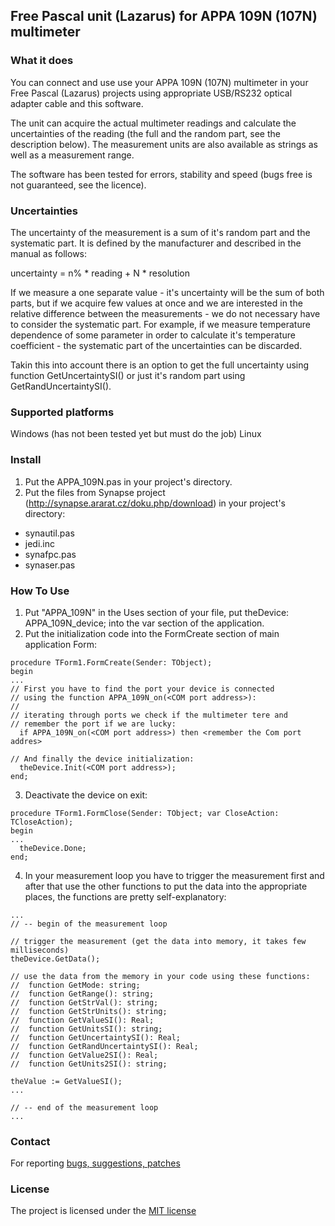 ## Free Pascal unit (Lazarus) for APPA 109N (107N) multimeter

### What it does

You can connect and use use your APPA 109N (107N) multimeter in your Free Pascal (Lazarus) projects using appropriate USB/RS232 optical adapter cable and this software.

The unit can acquire the actual multimeter readings and calculate the uncertainties of the reading (the full and the random part, see the description below). The measurement units are also available as strings as well as a measurement range.

The software has been tested for errors, stability and speed (bugs free is not guaranteed, see the licence).

### Uncertainties
The uncertainty of the measurement is a sum of it's random part and the systematic part. It is defined by the manufacturer and described in the manual as follows:

uncertainty = n% * reading + N * resolution

If we measure a one separate value - it's uncertainty will be the sum of both parts, but if we acquire few values at once and we are interested in the relative difference between the measurements - we do not necessary have to consider the systematic part. For example, if we measure temperature dependence of some parameter in order to calculate it's temperature coefficient - the systematic part of the uncertainties can be discarded.

Takin this into account there is an option to get the full uncertainty using function GetUncertaintySI() or just it's random part using GetRandUncertaintySI().


### Supported platforms
Windows (has not been tested yet but must do the job)
Linux

### Install

1. Put the APPA_109N.pas in your project's directory.
2. Put the files from Synapse project (http://synapse.ararat.cz/doku.php/download) in your project's directory:
 - synautil.pas
 - jedi.inc
 - synafpc.pas
 - synaser.pas

### How To Use
1. Put "APPA_109N" in the Uses section of your file, put theDevice: APPA_109N_device; into the var section of the application.
2. Put the initialization code into the FormCreate section of main application Form:

```
procedure TForm1.FormCreate(Sender: TObject);
begin  
...
// First you have to find the port your device is connected
// using the function APPA_109N_on(<COM port address>):
//
// iterating through ports we check if the multimeter tere and
// remember the port if we are lucky:
  if APPA_109N_on(<COM port address>) then <remember the Com port addres>

// And finally the device initialization:
  theDevice.Init(<COM port address>);
end;
```

3. Deactivate the device on exit:

```
procedure TForm1.FormClose(Sender: TObject; var CloseAction: TCloseAction);
begin 
...
  theDevice.Done;
end;
```

4. In your measurement loop you have to trigger the measurement first and after that use the other functions to put the data into the appropriate places, the functions are pretty self-explanatory:
```
...
// -- begin of the measurement loop

// trigger the measurement (get the data into memory, it takes few milliseconds)
theDevice.GetData();

// use the data from the memory in your code using these functions:
//  function GetMode: string;
//  function GetRange(): string;
//  function GetStrVal(): string;
//  function GetStrUnits(): string;
//  function GetValueSI(): Real;
//  function GetUnitsSI(): string;
//  function GetUncertaintySI(): Real;
//  function GetRandUncertaintySI(): Real;
//  function GetValue2SI(): Real;
//  function GetUnits2SI(): string;

theValue := GetValueSI();
...

// -- end of the measurement loop
...     
```

### Contact
For reporting [bugs, suggestions, patches](https://github.com/serhiykobyakov/APPA_109N_FPC/issues)

### License
The project is licensed under the [MIT license](https://github.com/serhiykobyakov/APPA_109N_FPC/blob/main/LICENSE)
